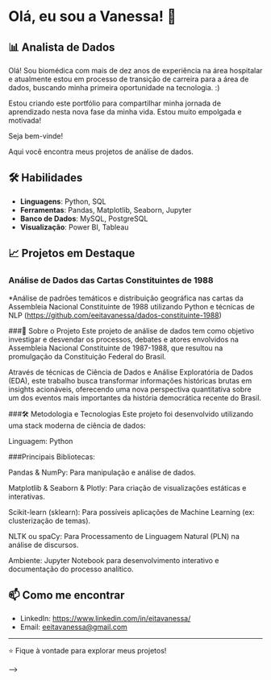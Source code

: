 # Olá, eu sou a Vanessa! 👋

## 📊 Analista de Dados
Olá! Sou biomédica com mais de dez anos de experiência na área hospitalar e atualmente estou em processo de transição de carreira para a área de dados, buscando minha primeira oportunidade na tecnologia. :)

Estou criando este portfólio para compartilhar minha jornada de aprendizado nesta nova fase da minha vida. Estou muito empolgada e motivada!

Seja bem-vinde!

Aqui você encontra meus projetos de análise de dados.

## 🛠️ Habilidades
- **Linguagens**: Python, SQL
- **Ferramentas**: Pandas, Matplotlib, Seaborn, Jupyter
- **Banco de Dados**: MySQL, PostgreSQL
- **Visualização**: Power BI, Tableau

## 📈 Projetos em Destaque

### Análise de Dados das Cartas Constituintes de 1988 
*Análise de padrões temáticos e distribuição geográfica nas cartas da Assembleia Nacional Constituinte de 1988 utilizando Python e técnicas de NLP
(https://github.com/eeitavanessa/dados-constituinte-1988)

###📖 Sobre o Projeto
Este projeto de análise de dados tem como objetivo investigar e desvendar os processos, debates e atores envolvidos na Assembleia Nacional Constituinte de 1987-1988, que resultou na promulgação da Constituição Federal do Brasil.

Através de técnicas de Ciência de Dados e Análise Exploratória de Dados (EDA), este trabalho busca transformar informações históricas brutas em insights acionáveis, oferecendo uma nova perspectiva quantitativa sobre um dos eventos mais importantes da história democrática recente do Brasil.

###🛠️ Metodologia e Tecnologias
Este projeto foi desenvolvido utilizando uma stack moderna de ciência de dados:

Linguagem: Python

###Principais Bibliotecas:

Pandas & NumPy: Para manipulação e análise de dados.

Matplotlib & Seaborn & Plotly: Para criação de visualizações estáticas e interativas.

Scikit-learn (sklearn): Para possíveis aplicações de Machine Learning (ex: clusterização de temas).

NLTK ou spaCy: Para Processamento de Linguagem Natural (PLN) na análise de discursos.

Ambiente: Jupyter Notebook para desenvolvimento interativo e documentação do processo analítico.


## 📫 Como me encontrar
- LinkedIn: https://www.linkedin.com/in/eitavanessa/
- Email: eeitavanessa@gmail.com

---
⭐ Fique à vontade para explorar meus projetos!

-->
